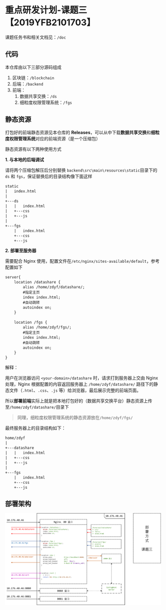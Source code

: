 # 重点研发计划-课题三【2019YFB2101703】

课题任务书和相关文档见：`/doc`

## 代码

本仓库由以下三部分源码组成

1. 区块链：`/blockchain`
2. 后端：`/backend`
3. 前端：
   1. 数据共享交换：`/ds`
   2. 细粒度权限管理系统：`/fgs`

## 静态资源

打包好的前端静态资源见本仓库的 **Releases**，可以从中下载**数据共享交换**和**细粒度权限管理系统**对应的前端资源（是一个压缩包）

静态资源有以下两种使用方式

**1. 与本地的后端调试**

请将两个压缩包解压后分别替换 `backend\src\main\resources\static`目录下的 `ds` 和 `fgs`，保证替换后的目录结构像下面这样

```
static
|   index.html
|
+---ds
|   |   index.html
|   +---css
|   +---js
|
+---fgs
    |   index.html
    +---css
    +---js
```

**2. 部署至服务器**

需要配合 Nginx 使用，配置文件在`/etc/nginx/sites-available/default`，参考配置如下

```nginx
server{
    location /datashare {
        alias /home/zdyf/datashare/;
        #指定主页
        index index.html;
        #自动跳转
        autoindex on;
    }

    location /fgs {
        alias /home/zdyf/fgs/;
        #指定主页
        index index.html;
        #自动跳转
        autoindex on;
    }
}
```

解释：

用户在浏览器访问 `<your-domain>/datashare` 时，请求打到服务器上交由 Nginx 处理，Nginx 根据配置的内容返回服务器上 `/home/zdyf/datashare/` 路径下的静态文件（`.html`、`.css`、`.js` 等）给浏览器，最后展示完整的前端页面。

所以**部署前端**实际上就是把本地打包好的（数据共享交换平台）静态资源上传至`/home/zdyf/datashare/`目录下

>  同理，细粒度权限管理系统的静态资源放在`/home/zdyf/fgs/`

最终服务器上的目录结构如下：

```
home/zdyf
|
+---datashare
|   |   index.html
|   +---css
|   +---js
|
+---fgs
    |   index.html
    +---css
    +---js
```

## 部署架构

![structure](README/structure-3.png)
